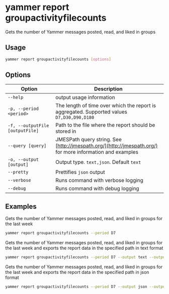 # yammer report groupactivityfilecounts

Gets the number of Yammer messages posted, read, and liked in groups

## Usage

```sh
yammer report groupactivityfilecounts [options]
```

## Options

Option|Description
------|-----------
`--help`|output usage information
`-p, --period <period>`|The length of time over which the report is aggregated. Supported values `D7,D30,D90,D180`
`-f, --outputFile [outputFile]`|Path to the file where the report should be stored in
`--query [query]`|JMESPath query string. See [http://jmespath.org/](http://jmespath.org/) for more information and examples
`-o, --output [output]`|Output type. `text,json`. Default `text`
`--pretty`|Prettifies `json` output
`--verbose`|Runs command with verbose logging
`--debug`|Runs command with debug logging

## Examples

Gets the number of Yammer messages posted, read, and liked in groups for the last week

```sh
yammer report groupactivityfilecounts --period D7
```

Gets the number of Yammer messages posted, read, and liked in groups for the last week and exports the report data in the specified path in text format

```sh
yammer report groupactivityfilecounts --period D7 --output text --outputFile "groupactivityfilecounts.txt"
```

Gets the number of Yammer messages posted, read, and liked in groups for the last week and exports the report data in the specified path in json format

```sh
yammer report groupactivityfilecounts --period D7 --output json --outputFile "groupactivityfilecounts.json"
```
